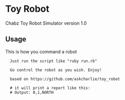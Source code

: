 # Toy Robot
Chabz Toy Robot Simulator version 1.0

## Usage

This is how you command a robot

```
  Just run the script like "ruby run.rb"

  Go control the robot as you wish. Enjoy!
  
  based on https://github.com/askcharlie/toy_robot

  # it will print a report like this:
  # Output: 0,1,NORTH
```
